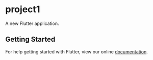 # project1

A new Flutter application.

## Getting Started

For help getting started with Flutter, view our online
[documentation](https://flutter.io/).
